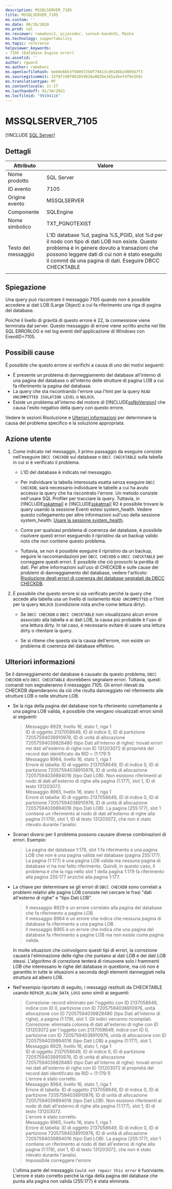 ```yaml
---
description: MSSQLSERVER_7105
title: MSSQLSERVER_7105
ms.custom: ''
ms.date: 08/20/2020
ms.prod: sql
ms.reviewer: ramakoni1, pijocoder, suresh-kandoth, Masha
ms.technology: supportability
ms.topic: reference
helpviewer_keywords:
- 7105 (Database Engine error)
ms.assetid: ''
author: rgward
ms.author: ramakoni
ms.openlocfilehash: beb0e6bb3f960972b0f79413cd9186b2d005b7f3
ms.sourcegitcommit: 33f0f190f962059826e002be165a2bef4f9e350c
ms.translationtype: MT
ms.contentlocale: it-IT
ms.lasthandoff: 01/30/2021
ms.locfileid: "99194116"
---
```

# <a name="mssqlserver_7105"></a>MSSQLSERVER_7105
 [!INCLUDE [SQL Server](../../includes/applies-to-version/sqlserver.md)]

## <a name="details"></a>Dettagli

|Attributo|Valore|
|---|---|
|Nome prodotto|SQL Server|
|ID evento|7105|
|Origine evento|MSSQLSERVER|
|Componente|SQLEngine|
|Nome simbolico|TXT_PGNOTEXIST|
|Testo del messaggio|L'ID database %d, pagina %S_PGID, slot %d per il nodo con tipo di dati LOB non esiste. Questo problema è in genere dovuto a transazioni che possono leggere dati di cui non è stato eseguito il commit da una pagina di dati. Eseguire DBCC CHECKTABLE|
||

## <a name="explanation"></a>Spiegazione

Una query può riscontrare il messaggio 7105 quando non è possibile accedere ai dati LOB (Large Object) a cui fa riferimento una riga di pagina del database.

Poiché il livello di gravità di questo errore è 22, la connessione viene terminata dal server. Questo messaggio di errore viene scritto anche nel file SQL ERRORLOG e nel log eventi dell'applicazione di Windows con EventID=7105.

## <a name="possible-causes"></a>Possibili cause

È possibile che questo errore si verifichi a causa di uno dei motivi seguenti:

- È presente un problema di danneggiamento del database all'interno di una pagina del database o all'interno delle strutture di pagina LOB a cui fa riferimento la pagina del database.
- La query che sta riscontrando l'errore usa l'hint per la query `READ UNCOMMITTED ISOLATION LEVEL` o `NOLOCK`.
- Esiste un problema all'interno del motore di [!INCLUDE[ssNoVersion](../../includes/ssnoversion-md.md)] che causa l'esito negativo della query con questo errore.

Vedere le sezioni Risoluzione e [Ulteriori informazioni](#more-information) per determinare la causa del problema specifico e la soluzione appropriata.

## <a name="user-action"></a>Azione utente

1. Come indicato nel messaggio, il primo passaggio da eseguire consiste nell'eseguire `DBCC CHECKDB` sul database o `DBCC CHECKTABLE` sulla tabella in cui si è verificato il problema.

    - L'ID del database è indicato nel messaggio.
    - Per individuare la tabella interessata esatta senza eseguire `DBCC CHECKDB`, sarà necessario individuare le tabelle a cui ha avuto accesso la query che ha riscontrato l'errore. Un metodo consiste nell'usare SQL Profiler per tracciare la query. Tuttavia, in [!INCLUDE[sskatmai](../../includes/sskatmai-md.md)] e [!INCLUDE[sskatmai](../../includes/sskatmai-md.md)] R2 è possibile trovare la query usando la sessione Eventi estesi system_health. Vedere questo collegamento per altre informazioni sull'uso della sessione system_health: [Usare la sessione system_health](../extended-events/use-the-system-health-session.md).

    - Come per qualsiasi problema di coerenza del database, è possibile risolvere questi errori eseguendo il ripristino da un backup valido noto che non contiene questo problema.

    - Tuttavia, se non è possibile eseguire il ripristino da un backup, seguire le raccomandazioni per `DBCC CHECKDB` o `DBCC CHECKTABLE` per correggere questi errori. È possibile che ciò provochi la perdita di dati. Per altre informazioni sull'uso di CHECKDB e sulle cause dei problemi di danneggiamento del database, vedere l'articolo: [Risoluzione degli errori di coerenza del database segnalati da DBCC CHECKDB](https://support.microsoft.com/kb/2015748).
  
1. È possibile che questo errore si sia verificato perché la query che accede alla tabella usa un livello di isolamento `READ UNCOMMITTED` o l'hint per la query `NOLOCK` (condizione nota anche come lettura dirty).

   - Se `DBCC CHECKDB` o `DBCC CHECKTABLE` non visualizzano alcun errore associato alla tabella e ai dati LOB, la causa più probabile è l'uso di una lettura dirty. In tal caso, è necessario evitare di usare una lettura dirty o ritentare la query.
  
   - Se si ritiene che questa sia la causa dell'errore, non esiste un problema di coerenza del database effettivo.

## <a name="more-information"></a>Ulteriori informazioni

Se il danneggiamento del database è causato da questo problema, `DBCC CHECKDB` e/o `DBCC CHECKTABLE` dovrebbero segnalare errori. Tuttavia, questi comandi non segnaleranno il messaggio 7105. Gli errori rilevati da CHECKDB dipenderanno da ciò che risulta danneggiato nel riferimento alle strutture LOB o nelle strutture LOB.

- Se la riga della pagina del database non fa riferimento correttamente a una pagina LOB valida, è possibile che vengano visualizzati errori simili ai seguenti:

    > Messaggio 8929, livello 16, stato 1, riga 1  
    ID di oggetto 2137058649, ID di indice 0, ID di partizione 72057594038910976, ID di unità di allocazione 72057594039828480 (tipo Dati all'interno di righe): trovati errori nei dati all'esterno di righe con ID 131203072 di proprietà del record dati identificato da RID = (1:179:1)  
    Messaggio 8964, livello 16, stato 1, riga 1  
    Errore di tabella: ID di oggetto 2137058649, ID di indice 0, ID di partizione 72057594038910976, ID di unità di allocazione 72057594039894016 (tipo Dati LOB). Non esistono riferimenti al nodo di dati all'esterno di righe alla pagina (1:177), slot 1, ID di testo 131203072.  
    Messaggio 8965, livello 16, stato 1, riga 1  
    Errore di tabella: ID di oggetto 2137058649, ID di indice 0, ID di partizione 72057594038910976, ID di unità di allocazione 72057594039894016 (tipo Dati LOB). La pagina (255:177), slot 1 contiene un riferimento al nodo di dati all'esterno di righe alla pagina (1:179), slot 1, ID di testo 131203072, che non è stato rilevato durante l'analisi.  

- Scenari diversi per il problema possono causare diverse combinazioni di errori. Esempio:  

    > La pagina del database 1:179, slot 1 fa riferimento a una pagina LOB che non è una pagina valida nel database (pagina 255:177). La pagina (1:177) è una pagina LOB valida ma nessuna pagina di database vi ha mai fatto riferimento. Quindi, in questo caso, il problema è che la riga nello slot 1 della pagina 1:179 fa riferimento alla pagina 255:177 anziché alla pagina 1:177.

- La chiave per determinare se gli errori di `DBCC CHECKDB` sono correlati a problemi relativi alle pagine LOB consiste nel cercare le frasi "dati all'esterno di righe" e "tipo Dati LOB".

    > Il messaggio 8929 è un errore correlato alla pagina del database che fa riferimento a pagine LOB.  
Il messaggio 8964 è un errore che indica che nessuna pagina di database fa riferimento a una pagina LOB.  
Il messaggio 8965 è un errore che indica che una pagina del database fa riferimento a pagine LOB ma non esiste come pagina valida.

    In molte situazioni che coinvolgono questi tipi di errori, la correzione causerà l'eliminazione delle righe che puntano ai dati LOB e dei dati LOB stessi. L'algoritmo di correzione tenterà di rimuovere solo i frammenti LOB che interessano le righe del database in questione, ma ciò non è garantito in tutte le situazioni a seconda degli elementi danneggiati nella struttura ad albero LOB.

- Nell'esempio riportato di seguito, i messaggi restituiti da CHECKTABLE usando `REPAIR_ALLOW_DATA_LOSS` sono simili ai seguenti:

    > Correzione: record eliminato per l'oggetto con ID 2137058649, indice con ID 0, partizione con ID 72057594038910976, unità allocazione con ID 72057594039828480 (tipo Dati all'interno di righe), a pagina (1:179), slot 1. Gli indici verranno ricompilati.  
    Correzione: eliminata colonna di dati all'esterno di righe con ID 131203072 per l'oggetto con 2137058649, indice con ID 0, partizione con ID 72057594038910976, unità di allocazione con ID 72057594039894016 (tipo Dati LOB) a pagina (1:177), slot 1.  
    Messaggio 8929, livello 16, stato 1, riga 1  
    ID di oggetto 2137058649, ID di indice 0, ID di partizione 72057594038910976, ID di unità di allocazione 72057594039828480 (tipo Dati all'interno di righe): trovati errori nei dati all'esterno di righe con ID 131203072 di proprietà del record dati identificato da RID = (1:179:1)  
            L'errore è stato corretto.  
    Messaggio 8964, livello 16, stato 1, riga 1  
    Errore di tabella: ID di oggetto 2137058649, ID di indice 0, ID di partizione 72057594038910976, ID di unità di allocazione 72057594039894016 (tipo Dati LOB). Non esistono riferimenti al nodo di dati all'esterno di righe alla pagina (1:177), slot 1, ID di testo 131203072.  
            L'errore è stato corretto.  
    Messaggio 8965, livello 16, stato 1, riga 1  
    Errore di tabella: ID di oggetto 2137058649, ID di indice 0, ID di partizione 72057594038910976, ID di unità di allocazione 72057594039894016 (tipo Dati LOB). La pagina (255:177), slot 1 contiene un riferimento al nodo di dati all'esterno di righe alla pagina (1:179), slot 1, ID di testo 131203072, che non è stato rilevato durante l'analisi.  
            Impossibile correggere l'errore

    L'ultima parte del messaggio `Could not repair this error` è fuorviante. L'errore è stato corretto perché la riga della pagina del database che punta alla pagina non valida (255:177) è stata eliminata.